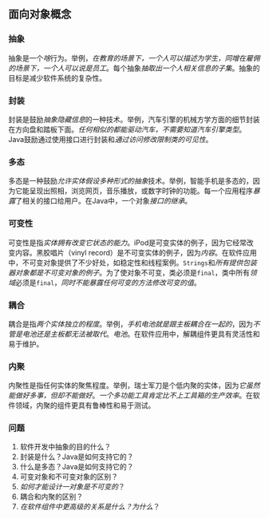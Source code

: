 ## 面向对象概念

###  抽象
抽象是一个*啥*行为。举例，*在教育的场景下，一个人可以描述为学生，同增在雇佣的场景下，一个人可以说是员工*。每个抽象*抽取出一个人相关信息的子集*。抽象的目标是减少软件系统的复杂性。

###  封装
封装是鼓励*抽象隐藏信息*的一种技术。举例，汽车引擎的机械方学方面的细节封装在方向盘和踏板下面。*任何相似的都能驱动汽车，不需要知道汽车引擎类型*。Java鼓励通过使用接口进行封装和*通过访问修改限制类的可见性*。

###  多态
多态是一种鼓励*允许实体假设多种形式的抽象*技术。举例，智能手机是多态的，因为它能呈现出照相，浏览网页，音乐播放，或数字时钟的功能。每一个应用程序*暴露*了相关的接口给用户。在Java中，一个对象*接口的继承*。

###  可变性
可变性是指*实体拥有改变它状态的能力*。iPod是可变实体的例子，因为它经常改变内容。黑胶唱片（vinyl record）是不可变实体的例子，因为*内容*。在软件应用中，不可变对象提供了不少好处，如稳定性和线程案例。`Strings`和*所有提供包装器对象都是不可变对象的例子*。为了使对象不可变，类必须是`final`，类中所有*领域*必须是`final`，*同时不能暴露任何可变的方法修改可变的值*。

###  耦合
耦合是指*两个实体独立的程度*。举例，*手机电池就是跟主板耦合在一起的*，因为*不管是电池还是主板都无法被取代*。*电池*。在软件应用中，解耦组件更具有灵活性和易于维护。

###  内聚
内聚性是指任何实体的聚焦程度。举例，瑞士军刀是个低内聚的实体，因为*它虽然能做好多事，但却不能做好*。*一个多功能工具肯定比不上工具箱的生产效率*。在软件领域，内聚的组件更具有鲁棒性和易于测试。

###  问题
1. 软件开发中抽象的目的什么？ 
2. 封装是什么？Java是如何支持它的？
3. 什么是多态？Java是如何支持它的？
4. 可变对象和不可变对象的区别？
5. *如何才能设计一对象是不可变的*？
6. 耦合和内聚的区别？
7. *在软件组件中更高级的关系是什么？为什么*？